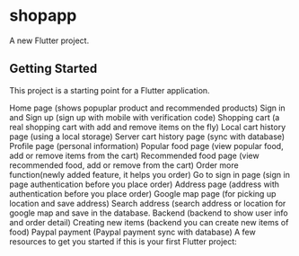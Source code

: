 # shopapp

A new Flutter project.

## Getting Started

This project is a starting point for a Flutter application.

Home page (shows popuplar product and recommended products)
Sign in and Sign up (sign up with mobile with verification code)
Shopping cart (a real shopping cart with add and remove items on the fly)
Local cart history page (using a local storage)
Server cart history page (sync with database)
Profile page (personal information)
Popular food page (view popular food, add or remove items from the cart)
Recommended food page (view recommended food, add or remove from the cart)
Order more function(newly added feature, it helps you order)
Go to sign in page (sign in page authentication before you place order)
Address page (address with authentication before you place order)
Google map page (for picking up location and save address)
Search address (search address or location for google map and save in the database.
Backend (backend to show user info and order detail)
Creating new items (backend you can create new items of food)
Paypal payment (Paypal payment sync with database)
A few resources to get you started if this is your first Flutter project:

